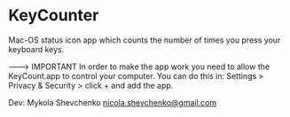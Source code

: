 # KeyCounter 

Mac-OS status icon app which counts the number of times you press your keyboard keys. 

---> IMPORTANT 
In order to make the app work you need to allow the KeyCount.app to control your computer. 
You can do this in: Settings > Privacy & Security > click + and add the app.



Dev:
Mykola Shevchenko
nicola.shevchenko@gmail.com
